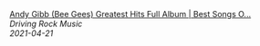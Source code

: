 <!--2021-04-21 00:00:00-->
<div class="yb">
  <a class="nodecor" href="/posts.html?rok/andy_gibb_bee_gees_greatest_hits_full_album_best_songs_of_andy_gibb_collection">
    <img class="preview" data-videoid="al0C3vkkUtI" src="https://i2.ytimg.com/vi/al0C3vkkUtI/hqdefault.jpg" align="middle" alt="">
  </a>
  <div class="inlbl text">
    <a class="nodecor" href="/posts.html?rok/andy_gibb_bee_gees_greatest_hits_full_album_best_songs_of_andy_gibb_collection">Andy Gibb (Bee Gees) Greatest Hits Full Album | Best Songs O...</a><br>
    <i class="smaller2">Driving Rock Music</i><br>
    <i class="smaller3">2021-04-21</i>
  </div>
</div>
